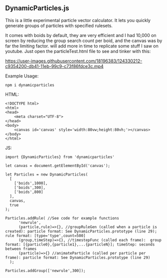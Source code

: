 ## DynamicParticles.js

This is a little experimental particle vector calculator. It lets you quickly generate groups of particles with specified rulesets. 

It comes with boids by default, they are very efficient and I had 10,000 on screen by reducing the group search count per boid, and the canvas was by far the limiting factor. will add more in time to replicate some stuff I saw on youtube. Just open the particleTest.html file to see and tinker with this:

https://user-images.githubusercontent.com/18196383/124330212-c9354200-db41-11eb-99c9-c73f86fdce3c.mp4

Example Usage:

`npm i dynamicparticles`

HTML:
```
<!DOCTYPE html>
<html>
<head>
    <meta charset="UTF-8">
</head>
<body> 
    <canvas id='canvas' style='width:80vw;height:80vh;'></canvas>
</body>
</html>
```


JS:
```
import {DynamicParticles} from 'dynamicparticles'

let canvas = document.getElementById('canvas');

let Particles = new DynamicParticles(
  [
    ['boids',1000],
    ['boids',300],
    ['boids',800]
  ],
  canvas,
  true
);

Particles.addRule( //See code for example functions
      'newrule',
      (particle,rule)=>{}, //groupRuleGen (called when a particle is created): particle format: See DynamicParticles.prototype (line 29); rule format: [type='type',count=500]
      (group,timeStep)=>{}, //timestepFunc (called each frame):  group format: [{particle0},{particle1},...{particleN}]; timeStep: seconds between frames
      (particle)=>{} //animateParticle (called per particle per frame): particle format: See DynamicParticles.prototype (line 29)
  );
  
Particles.addGroup(['newrule',300]);

```

